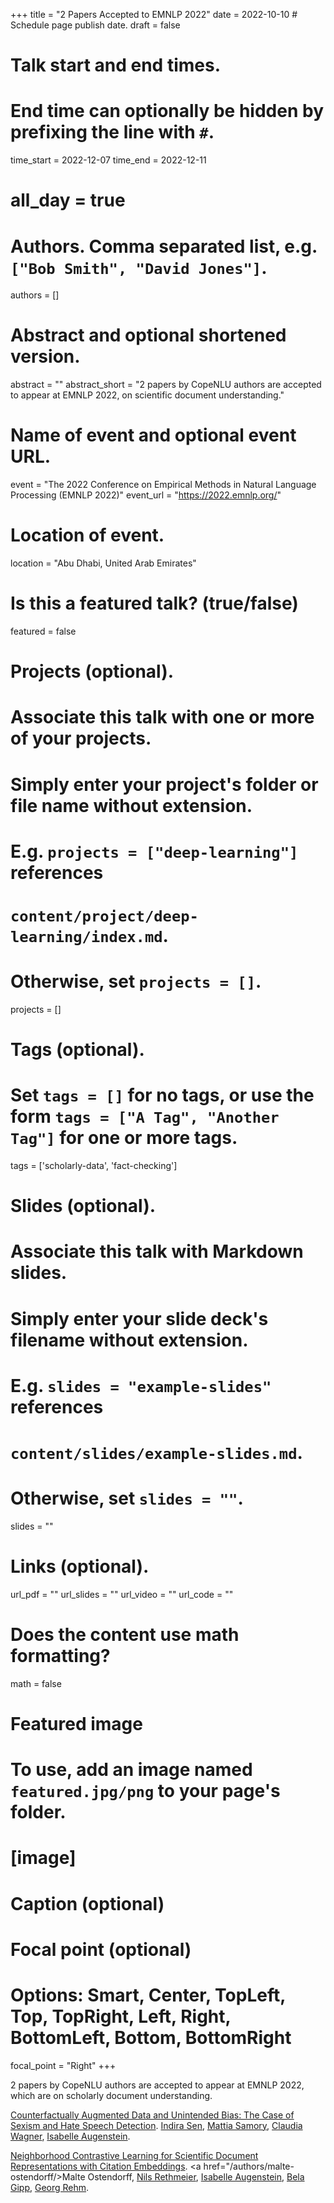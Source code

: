 +++
title = "2 Papers Accepted to EMNLP 2022"
date = 2022-10-10  # Schedule page publish date.
draft = false

# Talk start and end times.
#   End time can optionally be hidden by prefixing the line with `#`.
time_start = 2022-12-07
time_end = 2022-12-11
# all_day = true

# Authors. Comma separated list, e.g. `["Bob Smith", "David Jones"]`.
authors = []

# Abstract and optional shortened version.
abstract = ""
abstract_short = "2 papers by CopeNLU authors are accepted to appear at EMNLP 2022, on scientific document understanding."

# Name of event and optional event URL.
event = "The 2022 Conference on Empirical Methods in Natural Language Processing  (EMNLP 2022)"
event_url = "https://2022.emnlp.org/"

# Location of event.
location = "Abu Dhabi, United Arab Emirates"

# Is this a featured talk? (true/false)
featured = false

# Projects (optional).
#   Associate this talk with one or more of your projects.
#   Simply enter your project's folder or file name without extension.
#   E.g. `projects = ["deep-learning"]` references 
#   `content/project/deep-learning/index.md`.
#   Otherwise, set `projects = []`.
projects = []

# Tags (optional).
#   Set `tags = []` for no tags, or use the form `tags = ["A Tag", "Another Tag"]` for one or more tags.
tags = ['scholarly-data', 'fact-checking']

# Slides (optional).
#   Associate this talk with Markdown slides.
#   Simply enter your slide deck's filename without extension.
#   E.g. `slides = "example-slides"` references 
#   `content/slides/example-slides.md`.
#   Otherwise, set `slides = ""`.
slides = ""

# Links (optional).
url_pdf = ""
url_slides = ""
url_video = ""
url_code = ""

# Does the content use math formatting?
math = false

# Featured image
# To use, add an image named `featured.jpg/png` to your page's folder. 
# [image]
  # Caption (optional)

  # Focal point (optional)
  # Options: Smart, Center, TopLeft, Top, TopRight, Left, Right, BottomLeft, Bottom, BottomRight
  focal_point = "Right"
+++

2 papers by CopeNLU authors are accepted to appear at EMNLP 2022, which are on scholarly document understanding.

<a href="/publication/2022_naacl_sen/">Counterfactually Augmented Data and Unintended Bias: The Case of Sexism and Hate Speech Detection</a>.
<a href="/authors/indira-sen/">Indira Sen</a>, <a href="/authors/mattia-samory">Mattia Samory</a>, <a href="/authors/claudia-wagner/">Claudia Wagner</a>, <a href="/authors/isabelle-augenstein/">Isabelle Augenstein</a>.

<a href="/publication/2022_emnlp_ostendorff/">Neighborhood Contrastive Learning for Scientific Document Representations with Citation Embeddings</a>.
<a href="/authors/malte-ostendorff/>Malte Ostendorff</a>, <a href="/authors/nils-rethmeier/">Nils Rethmeier</a>, <a href="/authors/isabelle-augenstein/">Isabelle Augenstein</a>,
 <a href="/authors/bela-gipp/">Bela Gipp</a>, <a href="/authors/georg-rehm/">Georg Rehm</a>.
